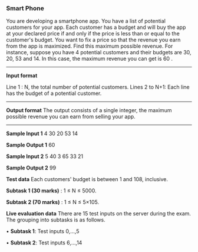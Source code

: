 ### Smart Phone 

You are developing a smartphone app. You have a list of potential customers for your app. Each customer has a budget
and will buy the app at your declared price if and only if the price is less than or equal to the customer's budget.
You want to fix a price so that the revenue you earn from the app is maximized. Find this maximum possible revenue.
For instance, suppose you have 4 potential customers and their budgets are 30, 20, 53 and 14. 
In this case, the maximum revenue you can get is 60 .
<hr>

**Input format**

Line 1 : N, the total number of potential customers.
Lines 2 to N+1: Each line has the budget of a potential customer.
<hr>

**Output format**
The output consists of a single integer, the maximum possible revenue you can earn from selling your app.
<hr>

**Sample Input 1**
4
30
20
53
14

**Sample Output 1**
60

**Sample Input 2**
5
40
3
65
33
21

**Sample Output 2**
99

**Test data**
Each customers' budget is between 1 and 108, inclusive.

**Subtask 1 (30 marks)** : 1 ≤ N ≤ 5000.

**Subtask 2 (70 marks)** : 1 ≤ N ≤ 5×105.


**Live evaluation data**
There are 15 test inputs on the server during the exam. The grouping into subtasks is as follows.

• **Subtask 1**: Test inputs 0,…,5

• **Subtask 2**: Test inputs 6,…,14
